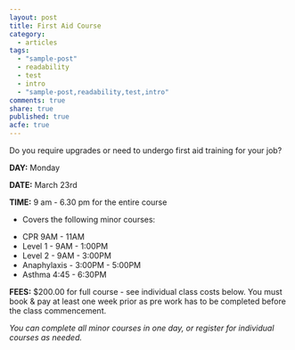 ```yaml
---
layout: post
title: First Aid Course
category: 
  - articles
tags: 
  - "sample-post"
  - readability
  - test
  - intro
  - "sample-post,readability,test,intro"
comments: true
share: true
published: true
acfe: true
---
```


Do you require upgrades or need to undergo first aid training for your job?

**DAY:** Monday

**DATE:** March 23rd

**TIME:** 9 am - 6.30 pm for the entire course

- Covers the following minor courses:
* CPR 9AM - 11AM
* Level 1 - 9AM - 1:00PM
* Level 2 - 9AM - 3:00PM
* Anaphylaxis - 3:00PM - 5:00PM
* Asthma 4:45 - 6:30PM

**FEES:** $200.00 for full course - see individual class costs below. You must book & pay at least one week prior as pre work has to be completed before the class commencement.

*You can complete all minor courses in one day, or register for individual courses as needed.*